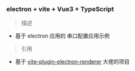 ### electron  + vite + Vue3 + TypeScript 
> 描述
 - 基于 electron 应用的 串口配置应用示例
> 引用
 - 基于 [vite-plugin-electron-renderer](https://github.com/electron-vite/vite-plugin-electron-renderer) 大佬的项目
